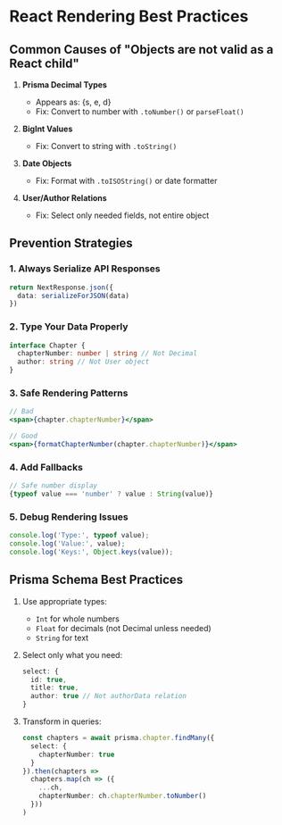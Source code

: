 # React Rendering Best Practices

## Common Causes of "Objects are not valid as a React child"

1. **Prisma Decimal Types**
   - Appears as: {s, e, d}
   - Fix: Convert to number with `.toNumber()` or `parseFloat()`

2. **BigInt Values**
   - Fix: Convert to string with `.toString()`

3. **Date Objects**
   - Fix: Format with `.toISOString()` or date formatter

4. **User/Author Relations**
   - Fix: Select only needed fields, not entire object

## Prevention Strategies

### 1. Always Serialize API Responses
```typescript
return NextResponse.json({
  data: serializeForJSON(data)
})
```

### 2. Type Your Data Properly
```typescript
interface Chapter {
  chapterNumber: number | string // Not Decimal
  author: string // Not User object
}
```

### 3. Safe Rendering Patterns
```jsx
// Bad
<span>{chapter.chapterNumber}</span>

// Good
<span>{formatChapterNumber(chapter.chapterNumber)}</span>
```

### 4. Add Fallbacks
```jsx
// Safe number display
{typeof value === 'number' ? value : String(value)}
```

### 5. Debug Rendering Issues
```jsx
console.log('Type:', typeof value);
console.log('Value:', value);
console.log('Keys:', Object.keys(value));
```

## Prisma Schema Best Practices

1. Use appropriate types:
   - `Int` for whole numbers
   - `Float` for decimals (not Decimal unless needed)
   - `String` for text

2. Select only what you need:
   ```typescript
   select: {
     id: true,
     title: true,
     author: true // Not authorData relation
   }
   ```

3. Transform in queries:
   ```typescript
   const chapters = await prisma.chapter.findMany({
     select: {
       chapterNumber: true
     }
   }).then(chapters => 
     chapters.map(ch => ({
       ...ch,
       chapterNumber: ch.chapterNumber.toNumber()
     }))
   )
   ```
